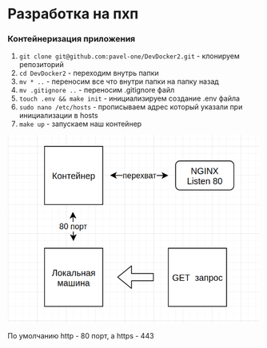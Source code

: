 # Разработка на пхп

### Контейнеризация приложения
1. `git clone git@github.com:pavel-one/DevDocker2.git` - клонируем репозиторий  
1. `cd DevDocker2` - переходим внутрь папки  
1. `mv * ..` - переносим все что внутри папки на папку назад  
1. `mv .gitignore ..` - переносим .gitignore файл
1. `touch .env && make init` - инициализируем создание .env файла  
1. `sudo nano /etc/hosts` - прописываем адрес который указали при инициализации в hosts
1. `make up` - запускаем наш контейнер

![](./images/DockerScheme.png)

По умолчанию http - 80 порт, а https - 443
